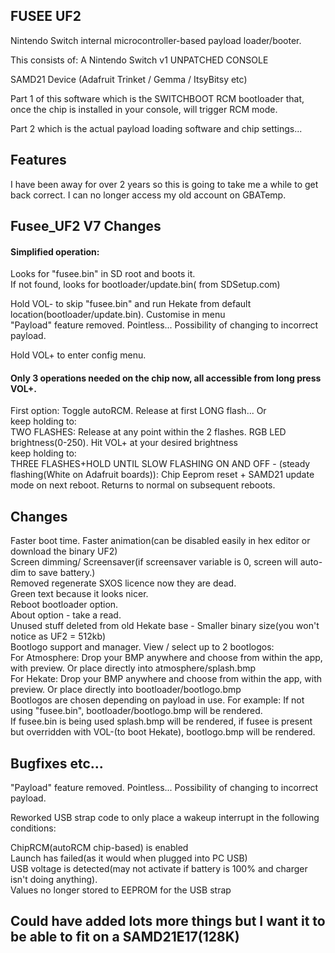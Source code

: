 ## FUSEE UF2

Nintendo Switch internal microcontroller-based payload loader/booter.

This consists of:
A Nintendo Switch v1 UNPATCHED CONSOLE

SAMD21 Device (Adafruit Trinket / Gemma / ItsyBitsy etc)

Part 1 of this software which is the SWITCHBOOT RCM bootloader that, once the chip is installed in your console, will trigger RCM mode.

Part 2 which is the actual payload loading software and chip settings...

## Features
I have been away for over 2 years so this is going to take me a while to get back correct. I can no longer access my old account on GBATemp.

## Fusee_UF2 V7 Changes
#### Simplified operation:

Looks for "fusee.bin" in SD root and boots it.  
If not found, looks for bootloader/update.bin( from SDSetup.com)  

Hold VOL- to skip "fusee.bin" and run Hekate from default location(bootloader/update.bin). Customise in menu  
"Payload<x>" feature removed. Pointless... Possibility of changing to incorrect payload.  

Hold VOL+ to enter config menu.

#### Only 3 operations needed on the chip now, all accessible from long press VOL+.
First option: Toggle autoRCM. Release at first LONG flash... Or  
keep holding to:  
TWO FLASHES: Release at any point within the 2 flashes. RGB LED brightness(0-250). Hit VOL+ at your desired brightness  
keep holding to:  
THREE FLASHES+HOLD UNTIL SLOW FLASHING ON AND OFF -  (steady flashing(White on Adafruit boards)): Chip Eeprom reset + SAMD21 update mode on next reboot. Returns to normal on subsequent reboots.  
  
## Changes
Faster boot time. Faster animation(can be disabled easily in hex editor or download the binary UF2)  
Screen dimming/ Screensaver(if screensaver variable is 0, screen will auto-dim to save battery.)  
Removed regenerate SXOS licence now they are dead.  
Green text because it looks nicer.  
Reboot bootloader option.  
About option - take a read.  
Unused stuff deleted from old Hekate base - Smaller binary size(you won't notice as UF2 = 512kb)  
Bootlogo support and manager. View / select up to 2 bootlogos:  
For Atmosphere: Drop your BMP anywhere and choose from within the app, with preview. Or place directly into atmosphere/splash.bmp  
For Hekate: Drop your BMP anywhere and choose from within the app, with preview. Or place directly into bootloader/bootlogo.bmp  
Bootlogos are chosen depending on payload in use. For example: If not using "fusee.bin", bootloader/bootlogo.bmp will be rendered.  
If fusee.bin is being used splash.bmp will be rendered, if fusee is present but overridden with VOL-(to boot Hekate), bootlogo.bmp will be rendered.  

## Bugfixes etc...  

"Payload<x>" feature removed. Pointless... Possibility of changing to incorrect payload.  

Reworked USB strap code to only place a wakeup interrupt in the following conditions:  

ChipRCM(autoRCM chip-based) is enabled  
Launch has failed(as it would when plugged into PC USB)  
USB voltage is detected(may not activate if battery is 100% and charger isn't doing anything).  
Values no longer stored to EEPROM for the USB strap  

## Could have added lots more things but I want it to be able to fit on a SAMD21E17(128K)  
